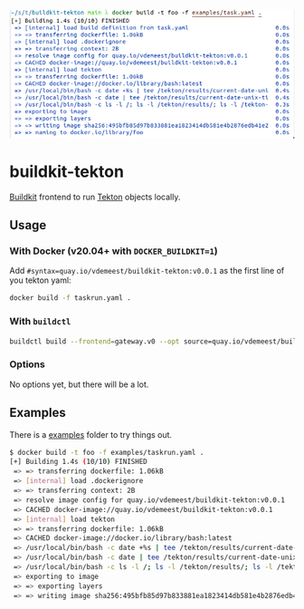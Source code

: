 ![example](./example.png)

# buildkit-tekton

[Buildkit](https://github.com/moby/buildkit) frontend to run
[Tekton](https://tekton.dev) objects locally.

## Usage

### With Docker (v20.04+ with `DOCKER_BUILDKIT=1`)

Add `#syntax=quay.io/vdemeest/buildkit-tekton:v0.0.1` as the first
line of you tekton yaml:

```bash
docker build -f taskrun.yaml .
```

### With `buildctl`

```bash
buildctl build --frontend=gateway.v0 --opt source=quay.io/vdemeest/buildkit-tekton:v0.0.1 --local context=.
```

### Options

No options yet, but there will be a lot.

## Examples

There is a [examples](./examples) folder to try things out.

```bash
$ docker build -t foo -f examples/taskrun.yaml .
[+] Building 1.4s (10/10) FINISHED                                                => [internal] load build definition from task.yaml                         0.0s
 => => transferring dockerfile: 1.06kB                                      0.0s
 => [internal] load .dockerignore                                           0.0s
 => => transferring context: 2B                                             0.0s
 => resolve image config for quay.io/vdemeest/buildkit-tekton:v0.0.1        0.0s
 => CACHED docker-image://quay.io/vdemeest/buildkit-tekton:v0.0.1           0.0s
 => [internal] load tekton                                                  0.0s
 => => transferring dockerfile: 1.06kB                                      0.0s
 => CACHED docker-image://docker.io/library/bash:latest                     0.0s
 => /usr/local/bin/bash -c date +%s | tee /tekton/results/current-date-uni  0.4s
 => /usr/local/bin/bash -c date | tee /tekton/results/current-date-unix-ti  0.4s
 => /usr/local/bin/bash -c ls -l /; ls -l /tekton/results/; ls -l /tekton-  0.3s
 => exporting to image                                                      0.0s
 => => exporting layers                                                     0.0s
 => => writing image sha256:495bfb85d97b833881ea1823414db581e4b2876edb41e2  0.0s
```
